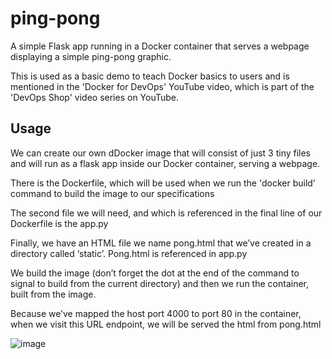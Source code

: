# ping-pong

A simple Flask app running in a Docker container that serves a webpage displaying a simple ping-pong graphic.

This is used as a basic demo to teach Docker basics to users and is mentioned in the 'Docker for DevOps' YouTube video, which is part of the 'DevOps Shop' video series on YouTube.

## Usage

We can create our own dDocker image that will consist of just 3 tiny files and will run as a flask app inside our Docker container, serving a webpage.

There is the Dockerfile, which will be used when we run the 'docker build' command to build the image to our specifications

The second file we will need, and which is referenced in the final line of our Dockerfile is the app.py

Finally, we have an HTML file we name pong.html that we’ve created in a directory called ‘static’. Pong.html is referenced in app.py


We build the image (don’t forget the dot at the end of the command to signal to build from the current directory) and then we run the container, built from the image.

Because we’ve mapped the host port 4000 to port 80 in the container, when we visit this URL endpoint, we will be served the html from pong.html

![image](https://github.com/xanderstevenson/ping-pong/assets/27918923/f0f0183b-e0f1-4461-b327-bd9c199c8ab6)
